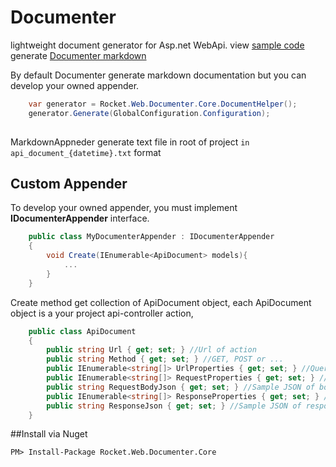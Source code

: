 # Documenter
lightweight document generator for Asp.net WebApi.
view [sample code](https://github.com/BehroozBahrameh/Documenter/tree/master/src/Sample) generate [Documenter markdown](https://github.com/BehroozBahrameh/Documenter/wiki/Sample-code-generated-markdown)

By default Documenter generate markdown documentation  but you can develop your owned appender.

```csharp
	var generator = Rocket.Web.Documenter.Core.DocumentHelper();
	generator.Generate(GlobalConfiguration.Configuration);
	
```

MarkdownAppneder generate text file in root of project `in api_document_{datetime}.txt` format

## Custom Appender
To develop your owned appender, you must implement **IDocumenterAppender** interface.

```csharp
    public class MyDocumenterAppender : IDocumenterAppender
    {
		void Create(IEnumerable<ApiDocument> models){
			...
		}
    }
```


Create method get collection of ApiDocument object, each ApiDocument object is a your project api-controller action,

```csharp
	public class ApiDocument
    {
        public string Url { get; set; }	//Url of action							
        public string Method { get; set; } //GET, POST or ...
        public IEnumerable<string[]> UrlProperties { get; set; } //Query strings
        public IEnumerable<string[]> RequestProperties { get; set; } //Body properties
        public string RequestBodyJson { get; set; } //Sample JSON of body object
        public IEnumerable<string[]> ResponseProperties { get; set; } //Response properties
        public string ResponseJson { get; set; } //Sample JSON of response object
    }
```

##Install via Nuget

 `PM> Install-Package Rocket.Web.Documenter.Core`
